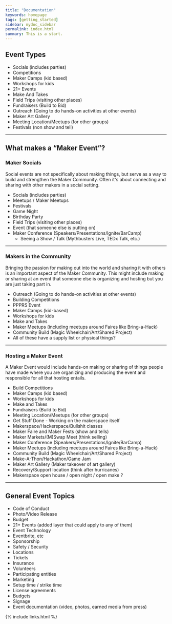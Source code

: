 ```yaml
---
title: "Documentation"
keywords: homepage
tags: [getting_started]
sidebar: mydoc_sidebar
permalink: index.html
summary: This is a start.
---
```


## Event Types
* Socials (includes parties)
* Competitions
* Maker Camps (kid based)
* Workshops for kids
* 21+ Events
* Make And Takes
* Field Trips (visiting other places)
* Fundraisers (Build to Bid)
* Outreach (Going to do hands-on activities at other events)
* Maker Art Gallery
* Meeting Location/Meetups (for other groups)
* Festivals (non show and tell)

---

## What makes a “Maker Event”?

### Maker Socials

Social events are not specifically about making things, but serve as a way to build and strengthen the Maker Community. Often it's about connecting and sharing with other makers in a social setting.

* Socials (includes parties)
* Meetups / Maker Meetups
* Festivals
* Game Night
* Birthday Party
* Field Trips (visiting other places)
* Event (that someone else is putting on)
* Maker Conference (Speakers/Presentations/Ignite/BarCamp)
    * Seeing a Show / Talk (Mythbusters Live, TEDx Talk, etc.)

---

### Makers in the Community

Bringing the passion for making out into the world and sharing it with others is an important aspect of the Maker Community. This might include making or sharing at an event that someone else is organizing and hosting but you are just taking part in.

* Outreach (Going to do hands-on activities at other events)
* Building Competitions
* PPPRS Event
* Maker Camps (kid-based)
* Workshops for kids
* Make and Takes
* Maker Meetups (including meetups around Faires like Bring-a-Hack)
* Community Build (Magic Wheelchair/Art/Shared Project)
* All of these have a supply list or physical things?

---

### Hosting a Maker Event

A Maker Event would include hands-on making or sharing of things people have made where you are organizing and producing the event and responsible for all that hosting entails.

* Build Competitions
* Maker Camps (kid based)
* Workshops for kids
* Make and Takes
* Fundraisers (Build to Bid)
* Meeting Location/Meetups (for other groups)
* Get Stuff Done - Working on the makerspace itself
* Makerspace/Hackerspace/Bullshit classes
* Maker Faire and Maker Fests (show and tells)
* Maker Markets/(M)Swap Meet (think selling)
* Maker Conference (Speakers/Presentations/Ignite/BarCamp)
* Maker Meetups (including meetups around Faires like Bring-a-Hack)
* Community Build (Magic Wheelchair/Art/Shared Project)
* Make-A-Thon/Hackathon/Game Jam
* Maker Art Gallery (Maker takeover of art gallery)
* Recovery/Support location (think after hurricanes)
* Makerspace open house / open night / open make ?

---

## General Event Topics

* Code of Conduct
* Photo/Video Release
* Budget
* 21+ Events (added layer that could apply to any of them)
* Event Technology
* Eventbrite, etc
* Sponsorship
* Safety / Security
* Locations
* Tickets
* Insurance
* Volunteers
* Participating entities
* Marketing
* Setup time / strike time
* License agreements
* Budgets
* Signage
* Event documentation (video, photos, earned media from press)









{% include links.html %}
